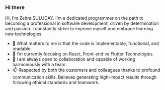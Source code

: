 
### Hi there 
   Hi, I'm Zehra SULUCAY. I'm a dedicated programmer on the path to becoming a professional in software development, 
   driven by determination and passion. I constantly strive to improve myself and embrace learning new technologies.

 
- 👀 What matters to me is that the code is implementable, functional, and readable.
- 🌱 I’m currently focusing on React, Front-end ve Flutter  Technologies.
- 💞️ I am always open to collaboration and capable of working harmoniously with a team.
- 📫 Respected by both the customers and colleagues thanks to profound communication skills. 
Believes generating high-impact results through following ethical standards and teamwork.

<!---
zehrasulucay/zehrasulucay is a ✨ special ✨ repository because its `README.md` (this file) appears on your GitHub profile.
You can click the Preview link to take a look at your changes.
--->
